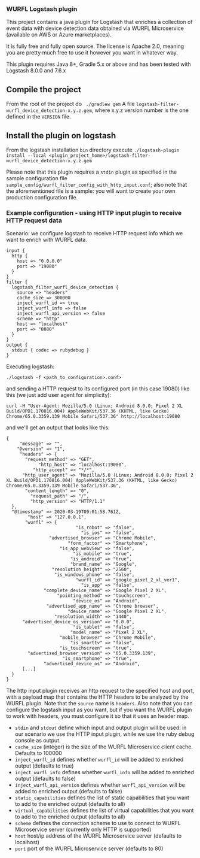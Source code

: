 ### WURFL Logstash plugin

This project contains a java plugin for Logstash that enriches a collection of event data with device detection data obtained via WURFL Microservice (available on AWS or Azure marketplaces).

It is fully free and fully open source. The license is Apache 2.0, meaning you are pretty much free to use it however you want in whatever way.

This plugin requires Java 8+, Gradle 5.x or above and has been tested with Logstash 8.0.0 and 7.6.x

## Compile the project

From the root of the project do ` ./gradlew gem`
A file `logstash-filter-wurfl_device_detection-x.y.z.gem`, where x.y.z version number
is the one defined in the `VERSION` file.

## Install the plugin on logstash

  From the logstash installation `bin` directory execute
  `./logstash-plugin install --local <plugin_project_home>/logstash-filter-wurfl_device_detection-x.y.z.gem`
  
  Please note that this plugin requires a `stdin` plugin as specified in the sample configuration file
  `sample_config/wurfl_filter_config_with_http_input.conf`; also note that the aforementioned file is a sample: you will want to create your own
  production configuration file.
  
### Example configuration - using HTTP input plugin to receive HTTP request data
Scenario: we configure logstash to receive HTTP request info which we want to enrich with WURFL data.

```
input {
  http {
    host => "0.0.0.0"
    port => "19080"
  }
}
filter {
  logstash_filter_wurfl_device_detection {
    source => "headers"
    cache_size => 300000
    inject_wurfl_id => true
    inject_wurfl_info => false
    inject_wurfl_api_version => false
    scheme => "http"
    host => "localhost"
    port => "8080"
  }
}
output {
  stdout { codec => rubydebug }
}
```

Executing logstash:

`./logstash -f <path_to_configuration>.conf>`

and sending a HTTP request to its configured port (in this case 19080) like this (we just add user agent for simplicity):

`curl -H "User-Agent: Mozilla/5.0 (Linux; Android 8.0.0; Pixel 2 XL Build/OPD1.170816.004) AppleWebKit/537.36 (KHTML, like Gecko) Chrome/65.0.3359.139 Mobile Safari/537.36" http://localhost:19080`

and we'll get an output that looks like this:
  
  ```
{
       "message" => "",
      "@version" => "1",
       "headers" => {
         "request_method" => "GET",
              "http_host" => "localhost:19080",
            "http_accept" => "*/*",
        "http_user_agent" => "Mozilla/5.0 (Linux; Android 8.0.0; Pixel 2 XL Build/OPD1.170816.004) AppleWebKit/537.36 (KHTML, like Gecko) Chrome/65.0.3359.139 Mobile Safari/537.36",
         "content_length" => "0",
           "request_path" => "/",
           "http_version" => "HTTP/1.1"
    },
    "@timestamp" => 2020-03-19T09:01:58.761Z,
          "host" => "127.0.0.1",
         "wurfl" => {
                            "is_robot" => "false",
                              "is_ios" => "false",
                  "advertised_browser" => "Chrome Mobile",
                         "form_factor" => "Smartphone",
                      "is_app_webview" => "false",
                           "is_mobile" => "true",
                          "is_android" => "true",
                          "brand_name" => "Google",
                   "resolution_height" => "2560",
                    "is_windows_phone" => "false",
                            "wurfl_id" => "google_pixel_2_xl_ver1",
                              "is_app" => "false",
                "complete_device_name" => "Google Pixel 2 XL",
                     "pointing_method" => "touchscreen",
                           "device_os" => "Android",
                 "advertised_app_name" => "Chrome browser",
                         "device_name" => "Google Pixel 2 XL",
                    "resolution_width" => "1440",
        "advertised_device_os_version" => "8.0.0",
                           "is_tablet" => "false",
                          "model_name" => "Pixel 2 XL",
                      "mobile_browser" => "Chrome Mobile",
                          "is_smarttv" => "false",
                      "is_touchscreen" => "true",
          "advertised_browser_version" => "65.0.3359.139",
                       "is_smartphone" => "true",
                "advertised_device_os" => "Android",
        [...]
    }
}

```

The http input plugin receives an http request to the specified host and port, with a payload map that contains the HTTP headers
to be analyzed by the WURFL plugin.
Note that the `source` name is `headers`. Also note that you can configure the logstash input as you want,
but if you want the WURFL plugin to work with headers, you must configure it so that it uses an header map.

- `stdin` and `stdout` define which input and output plugin will be used:  in our scenario
 we use the HTTP input plugin, while we use the ruby debug console as output.
- `cache_size` (integer) is the size of the WURFL Microservice client cache. Defaults to 100000
- `inject_wurfl_id` defines whether `wurfl_id` will be added to enriched output (defaults to true)
- `inject_wurfl_info` defines whether `wurfl_info` will be added to enriched output (defaults to false)
- `inject_wurfl_api_version` defines whether `wurfl_api_version` will be added to enriched output (defaults to false)
- `static_capabilities` defines the list of static capabilities that you want to add to the enriched output (defaults to all)
- `virtual_capabilities` defines the list of virtual capabilities that you want to add to the enriched output (defaults to all)
- `scheme` defines the connection scheme to use to connect to WURFL Microservice server (currently only HTTP is supported)
- `host` host/ip address of the WURFL Microservice server (defaults to localhost)
- `port` port of the WURFL Microservice server (defaults to 80)


  
    
   
